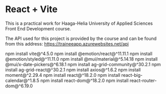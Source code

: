 # React + Vite

This is a practical work for Haaga-Helia University of Applied Sciences Front End Development course.

The API used for this project is provided by the course and can be found from this address: 
https://traineeapp.azurewebsites.net/api

<!-- Npm installs needed to run this project: -->
npm install vite@^4.5.0
npm install @emotion/react@^11.11.1
npm install @emotion/styled@^11.11.0
npm install @mui/material@^5.14.18
npm install @mui/x-date-pickers@^6.18.1
npm install ag-grid-community@^30.2.1
npm install ag-grid-react@^30.2.1
npm install axios@^1.6.2
npm install moment@^2.29.4
npm install react@^18.2.0
npm install react-big-calendar@^1.8.5
npm install react-dom@^18.2.0
npm install react-router-dom@^6.19.0